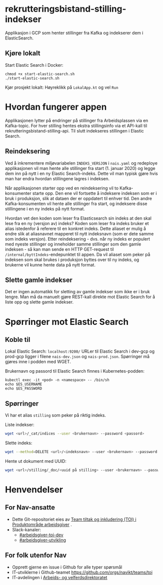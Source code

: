 # rekrutteringsbistand-stilling-indekser

Applikasjon i GCP som henter stillinger fra Kafka og indekserer dem i ElasticSearch.

## Kjøre lokalt
Start Elastic Search i Docker:
```shell
chmod +x start-elastic-search.sh
./start-elastic-search.sh
```
Kjør prosjekt lokalt: Høyreklikk på `LokalApp.kt` og vel `Run`


# Hvordan fungerer appen

Applikasjonen lytter på endringer på stillinger fra Arbeidsplassen via en Kafka-topic. For hver stilling hentes ekstra stillingsinfo via et API-kall til rekrutteringsbistand-stilling-api. Til slutt indekseres stillingen i Elastic Search.

## Reindeksering
Ved å inkrementere miljøvariabelen `INDEKS_VERSJON` i `nais.yaml` og redeploye applikasjonen vil man hente alle stillinger fra start (1. januar 2020) og legge dem inn på nytt i en ny Elastic Search-indeks. Dette vil man typisk gjøre hvis man har endra hvordan stillingene lagres i indeksen.

Når applikasjonen starter opp ved en reindeksering vil to Kafka-konsumenter starte opp. Den ene vil fortsette å indeksere indeksen som er i bruk i produksjon, slik at dataen der er oppdatert til enhver tid.
Den andre Kafka-konsumenten vil hente alle stillinger fra start, og indeksere disse stillingene i en ny indeks på nytt format.

Hvordan vet den koden som leser fra Elasticsearch sin indeks at den skal lese fra en ny (versjon av) indeks? Koden som leser fra indeks bruker et alias istedenfor å referere til en konkret indeks. Dette aliaset er mulig å endre slik at aliasnavnet mapperet til nytt indeksnavn (som er dete samme som indeks versjon). Etter reindeksering - dvs. når ny indeks er populert med nyeste stillinger og inneholder samme stillinger som den gamle indeksen - så kan man sende en HTTP GET-request til `/internal/byttIndeks`-endepunktet til appen. Da vil aliaset som peker på indeksen som skal brukes i produksjon byttes over til ny indeks, og brukerne vil kunne hente data på nytt format.

## Slette gamle indekser
Det er ingen automatikk for sletting av gamle indekser som ikke er i bruk lengre. Man må da manuelt gjøre REST-kall direkte mot Elastic Search for å liste opp og slette gamle indekser.

# Spørringer mot Elastic Search

## Koble til
Lokal Elastic Search: `localhost:9200/`
URLer til Elastic Search i dev-gcp og prod-gcp ligger i filene `nais-dev.json` og `nais-prod.json`.
Spørringer må gjøres inne i podden med WGET.

Brukernavn og passord til Elastic Search finnes i Kubernetes-podden:
```shell
kubectl exec -it <pod> -n <namespace> -- /bin/sh
echo $ES_USERNAME
echo $ES_PASSWORD
```

## Spørringer
Vi har et alias `stilling` som peker på riktig indeks.

Liste indekser:
```sh
wget <url>/_cat/indices --user <brukernavn> --password <passord>
```

Slette indeks:
```sh
wget --method=DELETE <url>/<indeksnavn> --user <brukernavn> --password <passord>
```

Hente ut dokument med UUID:
```sh
wget <url>/stilling/_doc/<uuid på stilling> --user <brukernavn> --password <passord>
```

# Henvendelser

## For Nav-ansatte

* Dette Git-repositoriet eies
  av [Team tiltak og inkludering (TOI) i Produktområde arbeidsgiver](https://teamkatalog.nais.adeo.no/team/0150fd7c-df30-43ee-944e-b152d74c64d6)
  .
* Slack-kanaler:
  * [#arbeidsgiver-toi-dev](https://nav-it.slack.com/archives/C02HTU8DBSR)
  * [#arbeidsgiver-utvikling](https://nav-it.slack.com/archives/CD4MES6BB)

## For folk utenfor Nav

* Opprett gjerne en issue i Github for alle typer spørsmål
* IT-utviklerne i Github-teamet https://github.com/orgs/navikt/teams/toi
* IT-avdelingen
  i [Arbeids- og velferdsdirektoratet](https://www.nav.no/no/NAV+og+samfunn/Kontakt+NAV/Relatert+informasjon/arbeids-og-velferdsdirektoratet-kontorinformasjon)
